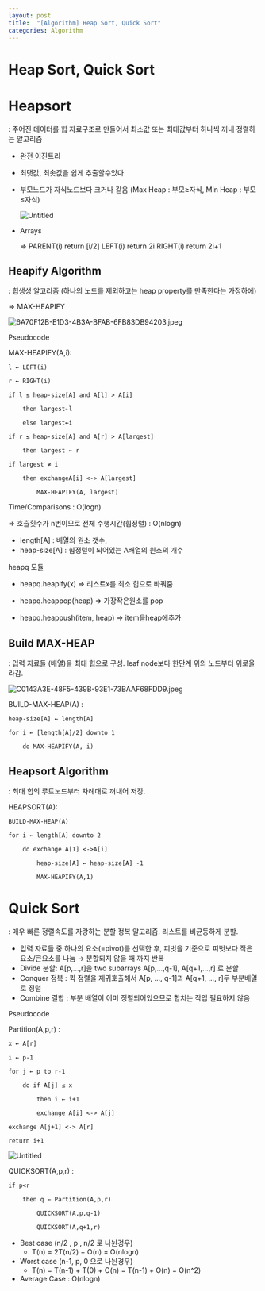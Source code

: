 ```yaml
---
layout: post
title:  "[Algorithm] Heap Sort, Quick Sort"
categories: Algorithm
---
```


# Heap Sort, Quick Sort

# Heapsort

: 주어진 데이터를 힙 자료구조로 만들어서 최소값 또는 최대값부터 하나씩 꺼내 정렬하는 알고리즘

- 완전 이진트리
- 최댓값, 최솟값을 쉽게 추출할수있다
- 부모노드가 자식노드보다 크거나 같음 (Max Heap : 부모≥자식, Min Heap : 부모≤자식)
    
    ![Untitled](/public/img/Algorithm/Untitled.png)
    

- Arrays
    
    ⇒ PARENT(i)
    	return [i/2]
        LEFT(i)
    	return 2i
        RIGHT(i)
    	return 2i+1	
    

## Heapify Algorithm

: 힙생성 알고리즘 (하나의 노드를 제외하고는 heap property를 만족한다는 가정하에) 

⇒ MAX-HEAPIFY

![6A70F12B-E1D3-4B3A-BFAB-6FB83DB94203.jpeg](/public/img/Algorithm/6A70F12B-E1D3-4B3A-BFAB-6FB83DB94203.jpeg)

Pseudocode

MAX-HEAPIFY(A,i):

    l ← LEFT(i)

    r ← RIGHT(i)

    if l ≤ heap-size[A] and A[l] > A[i]

        then largest←l

        else largest←i

    if r ≤ heap-size[A] and A[r] > A[largest]

        then largest ← r

    if largest ≠ i

        then exchangeA[i] <-> A[largest]

            MAX-HEAPIFY(A, largest)
            

Time/Comparisons : O(logn)

⇒ 호출횟수가 n번이므로 전체 수행시간(힙정렬) : O(nlogn)

- length[A] : 배열의 원소 갯수,
- heap-size[A] : 힙정렬이 되어있는 A배열의 원소의 개수


heapq 모듈 

- heapq.heapify(x) ⇒ 리스트x를 최소 힙으로 바꿔줌

- heapq.heappop(heap) ⇒ 가장작은원소를 pop

- heapq.heappush(item, heap) ⇒ item을heap에추가

## Build MAX-HEAP

: 입력 자료들 (배열)을 최대 힙으로 구성. leaf node보다 한단계 위의 노드부터 위로올라감.

![C0143A3E-48F5-439B-93E1-73BAAF68FDD9.jpeg](/public/img/Algorithm/C0143A3E-48F5-439B-93E1-73BAAF68FDD9.jpeg)

BUILD-MAX-HEAP(A) :

    heap-size[A] ← length[A]

    for i ← [length[A]/2] downto 1

        do MAX-HEAPIFY(A, i)

## Heapsort Algorithm

: 최대 힙의 루트노드부터 차례대로 꺼내어 저장. 

HEAPSORT(A):

    BUILD-MAX-HEAP(A)

    for i ← length[A] downto 2

        do exchange A[1] <->A[i]

            heap-size[A] ← heap-size[A] -1

            MAX-HEAPIFY(A,1)

# Quick Sort

: 매우 빠른 정렬속도를 자랑하는 분할 정복 알고리즘. 리스트를 비균등하게 분할.

- 입력 자료들 중 하나의 요소(=pivot)를 선택한 후, 피벗을 기준으로 피벗보다 작은요소/큰요소를 나눔 → 분할되지 않을 때 까지 반복
- Divide 분할: A[p,...,r]을 two subarrays A[p,...,q-1], A[q+1,...,r] 로 분할
- Conquer 정복 : 퀵 정렬을 재귀호출해서 A[p, ..., q-1]과 A[q+1, ..., r]두 부분배열로 정렬
- Combine 결합 : 부분 배열이 이미 정렬되어있으므로 합치는 작업 필요하지 않음

Pseudocode

Partition(A,p,r) :

    x ← A[r]

    i ← p-1

    for j ← p to r-1

        do if A[j] ≤ x

            then i ← i+1

            exchange A[i] <-> A[j]

    exchange A[j+1] <-> A[r]

    return i+1

![Untitled](/public/img/Algorithm/Untitled%201.png)

QUICKSORT(A,p,r) :

    if p<r

        then q ← Partition(A,p,r)

            QUICKSORT(A,p,q-1)

            QUICKSORT(A,q+1,r)


- Best case (n/2 , p , n/2 로 나뉜경우)
    - T(n) = 2T(n/2) + O(n) = O(nlogn)
- Worst case (n-1, p, 0 으로 나뉜경우)
    - T(n) = T(n-1) + T(0) + O(n) = T(n-1) + O(n) = O(n^2)
- Average Case : O(nlogn)